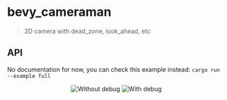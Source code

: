 # bevy_cameraman

> 2D camera with dead_zone, look_ahead, etc

## API

No documentation for now, you can check this example instead: `cargo run --example full`

<p align="center">
<img src="https://github.com/fabienjuif/bevy_cameraman/assets/17828231/ace42340-d319-4447-94d3-eb3a3860a50b" alt="Without debug" />
<img src="https://github.com/fabienjuif/bevy_cameraman/assets/17828231/6296cae3-4f4a-44ff-9415-aa9f21378956" alt="With debug" />
</p>
